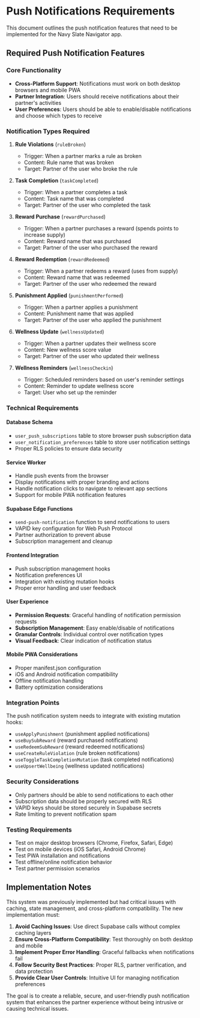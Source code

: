 # Push Notifications Requirements

This document outlines the push notification features that need to be implemented for the Navy Slate Navigator app.

## Required Push Notification Features

### Core Functionality
- **Cross-Platform Support**: Notifications must work on both desktop browsers and mobile PWA
- **Partner Integration**: Users should receive notifications about their partner's activities
- **User Preferences**: Users should be able to enable/disable notifications and choose which types to receive

### Notification Types Required

1. **Rule Violations** (`ruleBroken`)
   - Trigger: When a partner marks a rule as broken
   - Content: Rule name that was broken
   - Target: Partner of the user who broke the rule

2. **Task Completion** (`taskCompleted`)
   - Trigger: When a partner completes a task
   - Content: Task name that was completed
   - Target: Partner of the user who completed the task

3. **Reward Purchase** (`rewardPurchased`)
   - Trigger: When a partner purchases a reward (spends points to increase supply)
   - Content: Reward name that was purchased
   - Target: Partner of the user who purchased the reward

4. **Reward Redemption** (`rewardRedeemed`)
   - Trigger: When a partner redeems a reward (uses from supply)
   - Content: Reward name that was redeemed
   - Target: Partner of the user who redeemed the reward

5. **Punishment Applied** (`punishmentPerformed`)
   - Trigger: When a partner applies a punishment
   - Content: Punishment name that was applied
   - Target: Partner of the user who applied the punishment

6. **Wellness Update** (`wellnessUpdated`)
   - Trigger: When a partner updates their wellness score
   - Content: New wellness score value
   - Target: Partner of the user who updated their wellness

7. **Wellness Reminders** (`wellnessCheckin`)
   - Trigger: Scheduled reminders based on user's reminder settings
   - Content: Reminder to update wellness score
   - Target: User who set up the reminder

### Technical Requirements

#### Database Schema
- `user_push_subscriptions` table to store browser push subscription data
- `user_notification_preferences` table to store user notification settings
- Proper RLS policies to ensure data security

#### Service Worker
- Handle push events from the browser
- Display notifications with proper branding and actions
- Handle notification clicks to navigate to relevant app sections
- Support for mobile PWA notification features

#### Supabase Edge Functions
- `send-push-notification` function to send notifications to users
- VAPID key configuration for Web Push Protocol
- Partner authorization to prevent abuse
- Subscription management and cleanup

#### Frontend Integration
- Push subscription management hooks
- Notification preferences UI
- Integration with existing mutation hooks
- Proper error handling and user feedback

#### User Experience
- **Permission Requests**: Graceful handling of notification permission requests
- **Subscription Management**: Easy enable/disable of notifications
- **Granular Controls**: Individual control over notification types
- **Visual Feedback**: Clear indication of notification status

#### Mobile PWA Considerations
- Proper manifest.json configuration
- iOS and Android notification compatibility
- Offline notification handling
- Battery optimization considerations

### Integration Points

The push notification system needs to integrate with existing mutation hooks:
- `useApplyPunishment` (punishment applied notifications)
- `useBuySubReward` (reward purchased notifications)
- `useRedeemSubReward` (reward redeemed notifications)
- `useCreateRuleViolation` (rule broken notifications)
- `useToggleTaskCompletionMutation` (task completed notifications)
- `useUpsertWellbeing` (wellness updated notifications)

### Security Considerations
- Only partners should be able to send notifications to each other
- Subscription data should be properly secured with RLS
- VAPID keys should be stored securely in Supabase secrets
- Rate limiting to prevent notification spam

### Testing Requirements
- Test on major desktop browsers (Chrome, Firefox, Safari, Edge)
- Test on mobile devices (iOS Safari, Android Chrome)
- Test PWA installation and notifications
- Test offline/online notification behavior
- Test partner permission scenarios

## Implementation Notes

This system was previously implemented but had critical issues with caching, state management, and cross-platform compatibility. The new implementation must:

1. **Avoid Caching Issues**: Use direct Supabase calls without complex caching layers
2. **Ensure Cross-Platform Compatibility**: Test thoroughly on both desktop and mobile
3. **Implement Proper Error Handling**: Graceful fallbacks when notifications fail
4. **Follow Security Best Practices**: Proper RLS, partner verification, and data protection
5. **Provide Clear User Controls**: Intuitive UI for managing notification preferences

The goal is to create a reliable, secure, and user-friendly push notification system that enhances the partner experience without being intrusive or causing technical issues.